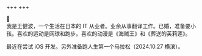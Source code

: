 +++
+++

👋  
我是王健波，一个生活在日本的 IT 从业者。业余从事翻译工作。已婚，准备要小孩。喜欢的运动是网球和跑步。喜欢的动漫是《海贼王》和《葬送的芙莉莲》。

最近在尝试 iOS 开发。另外准备跑人生第一个马拉松（2024.10.27 横滨）。
